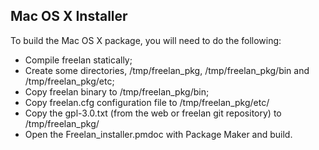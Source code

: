 Mac OS X Installer
-------------------

To build the Mac OS X package, you will need to do the following:
- Compile freelan statically;
- Create some directories, /tmp/freelan_pkg, /tmp/freelan_pkg/bin and /tmp/freelan_pkg/etc;
- Copy freelan binary to /tmp/freelan_pkg/bin;
- Copy freelan.cfg configuration file to /tmp/freelan_pkg/etc/
- Copy the gpl-3.0.txt (from the web or freelan git repository) to /tmp/freelan_pkg/
- Open the Freelan_installer.pmdoc with Package Maker and build.

